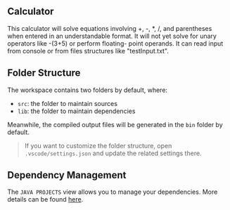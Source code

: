 ## Calculator

This calculator will solve equations involving +, -, *, /, and parentheses when entered in an understandable format. It will not yet solve for unary operators like -(3+5) or perform floating- point operands. It can read input from console or from files structures like "testInput.txt". 

## Folder Structure

The workspace contains two folders by default, where:

- `src`: the folder to maintain sources
- `lib`: the folder to maintain dependencies

Meanwhile, the compiled output files will be generated in the `bin` folder by default.

> If you want to customize the folder structure, open `.vscode/settings.json` and update the related settings there.

## Dependency Management

The `JAVA PROJECTS` view allows you to manage your dependencies. More details can be found [here](https://github.com/microsoft/vscode-java-dependency#manage-dependencies).
